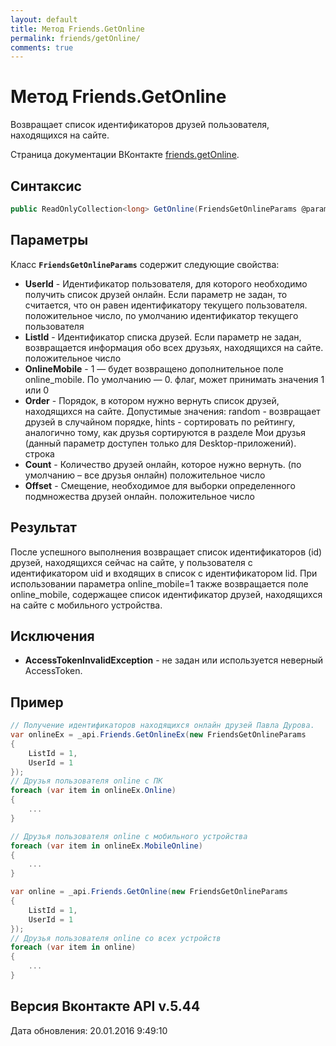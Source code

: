 ```yaml
---
layout: default
title: Метод Friends.GetOnline
permalink: friends/getOnline/
comments: true
---
```

# Метод Friends.GetOnline
Возвращает список идентификаторов друзей пользователя, находящихся на сайте.

Страница документации ВКонтакте [friends.getOnline](https://vk.com/dev/friends.getOnline).
## Синтаксис
``` csharp
public ReadOnlyCollection<long> GetOnline(FriendsGetOnlineParams @params)
```

## Параметры
Класс **`FriendsGetOnlineParams`** содержит следующие свойства:

+ **UserId** - Идентификатор пользователя, для которого необходимо получить список друзей онлайн. Если параметр не задан, то считается, что он равен идентификатору текущего пользователя. положительное число, по умолчанию идентификатор текущего пользователя
+ **ListId** - Идентификатор списка друзей. Если параметр не задан, возвращается информация обо всех друзьях, находящихся на сайте. положительное число
+ **OnlineMobile** - 1 — будет возвращено дополнительное поле online_mobile. 
По умолчанию — 0. флаг, может принимать значения 1 или 0
+ **Order** - Порядок, в котором нужно вернуть список друзей, находящихся на сайте. Допустимые значения: random - возвращает друзей в случайном порядке, hints - сортировать по рейтингу, аналогично тому, как друзья сортируются в разделе Мои друзья (данный параметр доступен только для Desktop-приложений). строка
+ **Count** - Количество друзей онлайн, которое нужно вернуть. (по умолчанию – все друзья онлайн) положительное число
+ **Offset** - Смещение, необходимое для выборки определенного подмножества друзей онлайн. положительное число

## Результат
После успешного выполнения возвращает список идентификаторов (id) друзей, находящихся сейчас на сайте, у пользователя с идентификатором uid и входящих в список с идентификатором lid. 
При использовании параметра online_mobile=1 также возвращается поле online_mobile, содержащее список идентификатор друзей, находящихся на сайте с мобильного устройства.

## Исключения
+ **AccessTokenInvalidException** - не задан или используется неверный AccessToken.

## Пример
```csharp
// Получение идентификаторов находящихся онлайн друзей Павла Дурова.
var onlineEx = _api.Friends.GetOnlineEx(new FriendsGetOnlineParams
{
	ListId = 1,
	UserId = 1
});
// Друзья пользователя online с ПК
foreach (var item in onlineEx.Online)
{
	...	
}

// Друзья пользователя online с мобильного устройства
foreach (var item in onlineEx.MobileOnline)
{
	...	
}

var online = _api.Friends.GetOnline(new FriendsGetOnlineParams
{
	ListId = 1,
	UserId = 1
});
// Друзья пользователя online со всех устройств
foreach (var item in online)
{
	...	
}
```

## Версия Вконтакте API v.5.44
Дата обновления: 20.01.2016 9:49:10
